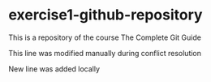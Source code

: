 # exercise1-github-repository
This is a repository of the course The Complete Git Guide

This line was modified manually during conflict resolution

New line was added locally